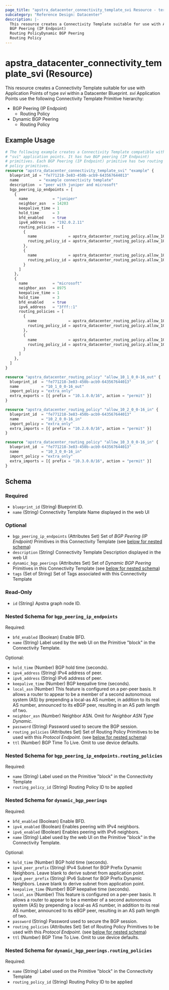 ```yaml
---
page_title: "apstra_datacenter_connectivity_template_svi Resource - terraform-provider-apstra"
subcategory: "Reference Design: Datacenter"
description: |-
  This resource creates a Connectivity Template suitable for use with Application Points of type svi within a Datacenter Blueprint. svi Application Points use the following Connectivity Template Primitive hierarchy:
  BGP Peering (IP Endpoint)
  Routing PolicyDynamic BGP Peering
  Routing Policy
---
```


# apstra_datacenter_connectivity_template_svi (Resource)

This resource creates a Connectivity Template suitable for use with Application Points of type *svi* within a Datacenter Blueprint. *svi* Application Points use the following Connectivity Template Primitive hierarchy:
 - BGP Peering (IP Endpoint)
   - Routing Policy
 - Dynamic BGP Peering
   - Routing Policy


## Example Usage

```terraform
# The following example creates a Connectivity Template compatible with
# "svi" application points. It has two BGP peering (IP Endpoint)
# primitives. Each BGP Peering (IP Endpoint) primitive has two routing
# policy primitives.
resource "apstra_datacenter_connectivity_template_svi" "example" {
  blueprint_id = "fe771218-3e83-450b-acb9-643567644013"
  name         = "example connectivity template"
  description  = "peer with juniper and microsoft"
  bgp_peering_ip_endpoints = [
    {
      name           = "juniper"
      neighbor_asn   = 14203
      keepalive_time = 1
      hold_time      = 3
      bfd_enabled    = true
      ipv4_address   = "192.0.2.11"
      routing_policies = [
        {
          name              = apstra_datacenter_routing_policy.allow_10_1_0_0-16_out.name
          routing_policy_id = apstra_datacenter_routing_policy.allow_10_1_0_0-16_out.id
        },
        {
          name              = apstra_datacenter_routing_policy.allow_10_2_0_0-16_in.name
          routing_policy_id = apstra_datacenter_routing_policy.allow_10_2_0_0-16_in.id
        }
      ]
    },
    {
      name           = "microsoft"
      neighbor_asn   = 8975
      keepalive_time = 1
      hold_time      = 3
      bfd_enabled    = true
      ipv6_address   = "3fff::1"
      routing_policies = [
        {
          name              = apstra_datacenter_routing_policy.allow_10_1_0_0-16_out.name
          routing_policy_id = apstra_datacenter_routing_policy.allow_10_1_0_0-16_out.id
        },
        {
          name              = apstra_datacenter_routing_policy.allow_10_3_0_0-16_in.name
          routing_policy_id = apstra_datacenter_routing_policy.allow_10_3_0_0-16_in.id
        }
      ]
    },
  ]
}

resource "apstra_datacenter_routing_policy" "allow_10_1_0_0-16_out" {
  blueprint_id  = "fe771218-3e83-450b-acb9-643567644013"
  name          = "10_1_0_0-16_out"
  import_policy = "extra_only"
  extra_exports = [{ prefix = "10.1.0.0/16", action = "permit" }]
}

resource "apstra_datacenter_routing_policy" "allow_10_2_0_0-16_in" {
  blueprint_id  = "fe771218-3e83-450b-acb9-643567644013"
  name          = "10_2_0_0-16_in"
  import_policy = "extra_only"
  extra_imports = [{ prefix = "10.2.0.0/16", action = "permit" }]
}

resource "apstra_datacenter_routing_policy" "allow_10_3_0_0-16_in" {
  blueprint_id  = "fe771218-3e83-450b-acb9-643567644013"
  name          = "10_3_0_0-16_in"
  import_policy = "extra_only"
  extra_imports = [{ prefix = "10.3.0.0/16", action = "permit" }]
}
```

<!-- schema generated by tfplugindocs -->
## Schema

### Required

- `blueprint_id` (String) Blueprint ID.
- `name` (String) Connectivity Template Name displayed in the web UI

### Optional

- `bgp_peering_ip_endpoints` (Attributes Set) Set of *BGP Peering (IP Endpoint)* Primitives in this Connectivity Template (see [below for nested schema](#nestedatt--bgp_peering_ip_endpoints))
- `description` (String) Connectivity Template Description displayed in the web UI
- `dynamic_bgp_peerings` (Attributes Set) Set of *Dynamic BGP Peering* Primitives in this Connectivity Template (see [below for nested schema](#nestedatt--dynamic_bgp_peerings))
- `tags` (Set of String) Set of Tags associated with this Connectivity Template

### Read-Only

- `id` (String) Apstra graph node ID.

<a id="nestedatt--bgp_peering_ip_endpoints"></a>
### Nested Schema for `bgp_peering_ip_endpoints`

Required:

- `bfd_enabled` (Boolean) Enable BFD.
- `name` (String) Label used by the web UI on the Primitive "block" in the Connectivity Template.

Optional:

- `hold_time` (Number) BGP hold time (seconds).
- `ipv4_address` (String) IPv4 address of peer.
- `ipv6_address` (String) IPv6 address of peer.
- `keepalive_time` (Number) BGP keepalive time (seconds).
- `local_asn` (Number) This feature is configured on a per-peer basis. It allows a router to appear to be a member of a second autonomous system (AS) by prepending a local-as AS number, in addition to its real AS number, announced to its eBGP peer, resulting in an AS path length of two.
- `neighbor_asn` (Number) Neighbor ASN. Omit for *Neighbor ASN Type Dynamic*.
- `password` (String) Password used to secure the BGP session.
- `routing_policies` (Attributes Set) Set of Routing Policy Primitives to be used with this *Protocol Endpoint*. (see [below for nested schema](#nestedatt--bgp_peering_ip_endpoints--routing_policies))
- `ttl` (Number) BGP Time To Live. Omit to use device defaults.

<a id="nestedatt--bgp_peering_ip_endpoints--routing_policies"></a>
### Nested Schema for `bgp_peering_ip_endpoints.routing_policies`

Required:

- `name` (String) Label used on the Primitive "block" in the Connectivity Template
- `routing_policy_id` (String) Routing Policy ID to be applied



<a id="nestedatt--dynamic_bgp_peerings"></a>
### Nested Schema for `dynamic_bgp_peerings`

Required:

- `bfd_enabled` (Boolean) Enable BFD.
- `ipv4_enabled` (Boolean) Enables peering with IPv4 neighbors.
- `ipv6_enabled` (Boolean) Enables peering with IPv6 neighbors.
- `name` (String) Label used by the web UI on the Primitive "block" in the Connectivity Template.

Optional:

- `hold_time` (Number) BGP hold time (seconds).
- `ipv4_peer_prefix` (String) IPv4 Subnet for BGP Prefix Dynamic Neighbors. Leave blank to derive subnet from application point.
- `ipv6_peer_prefix` (String) IPv6 Subnet for BGP Prefix Dynamic Neighbors. Leave blank to derive subnet from application point.
- `keepalive_time` (Number) BGP keepalive time (seconds).
- `local_asn` (Number) This feature is configured on a per-peer basis. It allows a router to appear to be a member of a second autonomous system (AS) by prepending a local-as AS number, in addition to its real AS number, announced to its eBGP peer, resulting in an AS path length of two.
- `password` (String) Password used to secure the BGP session.
- `routing_policies` (Attributes Set) Set of Routing Policy Primitives to be used with this *Protocol Endpoint*. (see [below for nested schema](#nestedatt--dynamic_bgp_peerings--routing_policies))
- `ttl` (Number) BGP Time To Live. Omit to use device defaults.

<a id="nestedatt--dynamic_bgp_peerings--routing_policies"></a>
### Nested Schema for `dynamic_bgp_peerings.routing_policies`

Required:

- `name` (String) Label used on the Primitive "block" in the Connectivity Template
- `routing_policy_id` (String) Routing Policy ID to be applied



